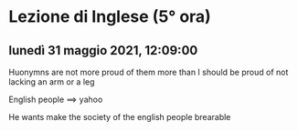 

# Lezione di Inglese (5° ora)

## lunedì 31 maggio 2021, 12:09:00


Huonymns are not more proud of them more than I should be proud of not lacking an arm or a leg

English people $\implies$ yahoo

He wants make the society of the english people brearable

<!--stackedit_data:
eyJoaXN0b3J5IjpbMTY2Mjg5MDg2NywtMTcxNDMwMDU2N119
-->
